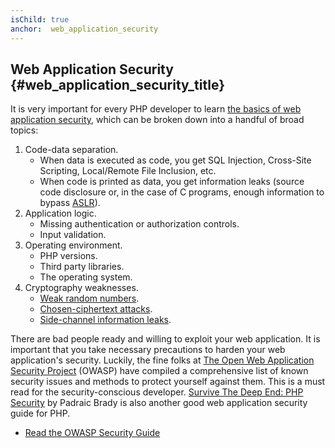 ```yaml
---
isChild: true
anchor:  web_application_security
---
```


## Web Application Security {#web_application_security_title}

It is very important for every PHP developer to learn [the basics of web application security][4], which can be broken
down into a handful of broad topics:

1. Code-data separation.
   * When data is executed as code, you get SQL Injection, Cross-Site Scripting, Local/Remote File Inclusion, etc.
   * When code is printed as data, you get information leaks (source code disclosure or, in the case of C programs,
     enough information to bypass [ASLR][5]).
2. Application logic.
   * Missing authentication or authorization controls.
   * Input validation.
3. Operating environment.
   * PHP versions.
   * Third party libraries.
   * The operating system.
4. Cryptography weaknesses.
   * [Weak random numbers][6].
   * [Chosen-ciphertext attacks][7].
   * [Side-channel information leaks][8].

There are bad people ready and willing to exploit your web application. It is important that you take necessary
precautions to harden your web application's security. Luckily, the fine folks at
[The Open Web Application Security Project][1] (OWASP) have compiled a comprehensive list of known security issues and
methods to protect yourself against them. This is a must read for the security-conscious developer. [Survive The Deep End: PHP Security][3] by Padraic Brady is also another good web application security guide for PHP.

* [Read the OWASP Security Guide][2]


[1]: https://www.owasp.org/
[2]: https://www.owasp.org/index.php/Guide_Table_of_Contents
[3]: https://phpsecurity.readthedocs.io/en/latest/index.html
[4]: https://paragonie.com/blog/2015/08/gentle-introduction-application-security
[5]: http://searchsecurity.techtarget.com/definition/address-space-layout-randomization-ASLR
[6]: https://paragonie.com/blog/2016/01/on-design-and-implementation-stealth-backdoor-for-web-applications
[7]: https://paragonie.com/blog/2015/05/using-encryption-and-authentication-correctly
[8]: http://blog.ircmaxell.com/2014/11/its-all-about-time.html

